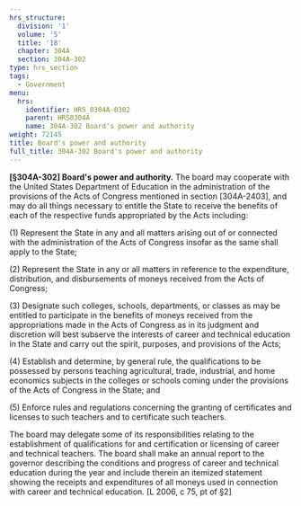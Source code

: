 ```yaml
---
hrs_structure:
  division: '1'
  volume: '5'
  title: '18'
  chapter: 304A
  section: 304A-302
type: hrs_section
tags:
  - Government
menu:
  hrs:
    identifier: HRS_0304A-0302
    parent: HRS0304A
    name: 304A-302 Board's power and authority
weight: 72145
title: Board's power and authority
full_title: 304A-302 Board's power and authority
---
```

**[§304A-302] Board's power and authority.** The board may cooperate with the United States Department of Education in the administration of the provisions of the Acts of Congress mentioned in section [304A-2403], and may do all things necessary to entitle the State to receive the benefits of each of the respective funds appropriated by the Acts including:

(1) Represent the State in any and all matters arising out of or connected with the administration of the Acts of Congress insofar as the same shall apply to the State;

(2) Represent the State in any or all matters in reference to the expenditure, distribution, and disbursements of moneys received from the Acts of Congress;

(3) Designate such colleges, schools, departments, or classes as may be entitled to participate in the benefits of moneys received from the appropriations made in the Acts of Congress as in its judgment and discretion will best subserve the interests of career and technical education in the State and carry out the spirit, purposes, and provisions of the Acts;

(4) Establish and determine, by general rule, the qualifications to be possessed by persons teaching agricultural, trade, industrial, and home economics subjects in the colleges or schools coming under the provisions of the Acts of Congress in the State; and

(5) Enforce rules and regulations concerning the granting of certificates and licenses to such teachers and to certificate such teachers.

The board may delegate some of its responsibilities relating to the establishment of qualifications for and certification or licensing of career and technical teachers. The board shall make an annual report to the governor describing the conditions and progress of career and technical education during the year and include therein an itemized statement showing the receipts and expenditures of all moneys used in connection with career and technical education. [L 2006, c 75, pt of §2]